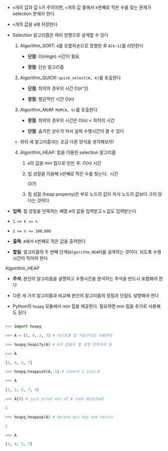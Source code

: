 - `n`개의 값과 값 `k`가 주어지면, `n`개의 값 중에서 `k`번째로 작은 수를 찾는 문제가 selection 문제라 한다

- `n`개의 값을 `A`에 저장한다

- Selection 알고리즘은 여러 방향으로 설계할 수 있다
    1. Algorithm_SORT: `A`를 오름차순으로 정렬한 후 `A[k-1]`를 리턴한다

        - **단점**: O(nlogn) 시간이 필요

        - **장점**: 단순 알고리즘

    2. Algorithm_QUICK: `quick_select(A, k)`를 호출한다

        - **단점**: 최악의 경우의 시간 O(n^2)

        - **장점**: 평균적인 시간 O(n)

    3. Algorithm_MoM: `MoM(A, k)`를 호출한다

        - **장점**: 최악의 경우의 시간은 O(n) < 최적의 시간

        - **단점**: 숨겨진 상수가 커서 실제 수행시간이 클 수 있다

    - 위의 세 알고리즘과는 조금 다른 방식을 생각해보자!
    4. Algorithm_HEAP: 힙을 이용한 selection 알고리즘

        1. `A`의 값을 min 힙으로 만든 후: O(n) 시간

        2. 힙 성질을 이용해 `k`번째로 작은 수를 찾는다:  시간

            O(?)

        3. 힙 성질 (heap property)은 부모 노드의 값이 자식 노드의 값보다 크지 않다는 것이다

- **입력**: 힙 성질을 만족하는 배열 `A`의 값을 입력받고 `k` 값도 입력받는다

- `1 <= k <= n`

- `1 <= n <= 100,000`

- **출력**: `A`에서 `k`번째로 작은 값을 출력한다
- **할일**: 알고리즘의 두 번째 단계(`Algorithm_HEAP`)를 설계하는 것이다. 되도록 수행시간이 작아야 한다

Algorithm_HEAP

- **주석**: 본인의 알고리즘을 설명하고 수행시간을 분석하는 주석을 반드시 포함해야 한다

- 다른 세 가지 알고리즘과 비교해 본인의 알고리즘의 장점과 단점도 설명해야 한다

- Python의 `heapq` 모듈에서 min 힙을 제공한다. 필요하면 min 힙을 추가로 사용해도 된다

```python

>>> import heapq

>>> A = [5, 4, 2, 7] # 리스트를 힙 자료구조로 사용한다

>>> heapq.heapify(A) # A의 값들이 힙 성질 만족하게 됨

>>> A

[2, 4, 5, 7]

>>> heapq.heappush(A, 1) # insert 1 into A

>>> A

[1, 2, 5, 7, 4]

>>> A[0] # just print min of A (not deleted)

1

>>> heapq.heappop(A) # delete min key and return

1

>>> A

[2, 4, 5, 7]
```